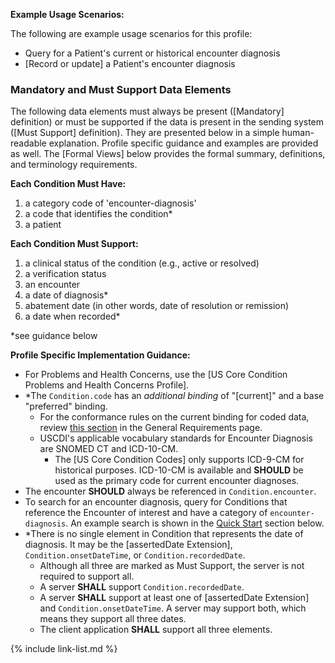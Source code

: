 
**Example Usage Scenarios:**

The following are example usage scenarios for this profile:

-   Query for a Patient's current or historical encounter diagnosis
-   [Record or update] a Patient's encounter diagnosis

### Mandatory and Must Support Data Elements

The following data elements must always be present ([Mandatory] definition) or must be supported if the data is present in the sending system ([Must Support] definition). They are presented below in a simple human-readable explanation. Profile specific guidance and examples are provided as well. The [Formal Views] below provides the formal summary, definitions, and terminology requirements.  

**Each Condition Must Have:**

<!-- 1. a status of the condition* -->
1. a category code of 'encounter-diagnosis'
1. a code that identifies the condition*
1. a patient

**Each Condition Must Support:**

1. a clinical status of the condition (e.g., active or resolved)
1. a verification status
1. an encounter
1. a date of diagnosis*
1. abatement date (in other words, date of resolution or remission)
1. a date when recorded*

*see guidance below

**Profile Specific Implementation Guidance:**

* For Problems and Health Concerns, use the [US Core Condition Problems and Health Concerns Profile].
* \*The `Condition.code` has an *additional binding* of "[current]" and a base "preferred" binding.
  - For the conformance rules on the current binding for coded data, review [this section](general-requirements.html#current-binding-for-coded-elements) in the General Requirements page.
  - USCDI's applicable vocabulary standards for Encounter Diagnosis are SNOMED CT and ICD-10-CM.
    - The [US Core Condition Codes] only supports ICD-9-CM for historical purposes. ICD-10-CM is available and **SHOULD** be used as the primary code for current encounter diagnoses.
* The encounter **SHOULD** always be referenced in `Condition.encounter`.
* To search for an encounter diagnosis, query for Conditions that reference the Encounter of interest and have a category of `encounter-diagnosis`. An example search is shown in the [Quick Start](#search) section below.
* \*There is no single element in Condition that represents the date of diagnosis. It may be the [assertedDate Extension], `Condition.onsetDateTime`, or `Condition.recordedDate`.
    * Although all three are marked as Must Support, the server is not required to support all.
    * A server **SHALL** support `Condition.recordedDate`.
    * A server **SHALL** support at least one of [assertedDate Extension] and `Condition.onsetDateTime`. A server may support both, which means they support all three dates.
    * The client application **SHALL** support all three elements.

{% include link-list.md %}

